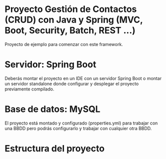 # Proyecto Gestión de Contactos (CRUD) con Java y Spring (MVC, Boot, Security, Batch, REST ...)

Proyecto de ejemplo para comenzar con este framework.


# Servidor: Spring Boot

Deberás montar el proyecto en un IDE con un servidor Spring Boot o montar un servidor standalone donde configurar y desplegar el proyecto previamente compilado.

# Base de datos: MySQL

El proyecto está montado y configurado (properties.yml) para trabajar con una BBDD pero podrás configurarlo y trabajar con cualquier otra BBDD.

# Estructura del proyecto

